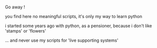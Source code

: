 Go away !

you find here no meaningful scripts, 
it's only my way to learn python

i started some years ago with python, as a pensioner,
because i don't like 'stamps' or 'flowers'

... and never use my scripts for 'live supporting systems'

<!---
Pullem/Pullem is a ✨ special ✨ repository because its `README.md` (this file) appears on your GitHub profile.
You can click the Preview link to take a look at your changes.
--->

